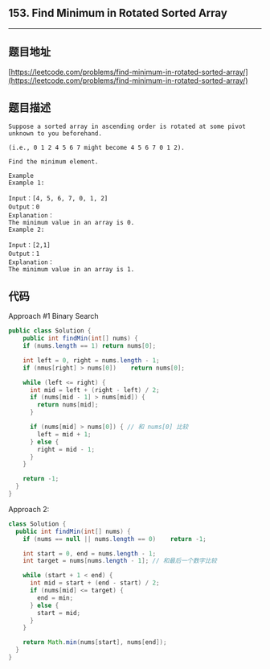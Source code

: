 ## 153. Find Minimum in Rotated Sorted Array

----
## 题目地址

[https://leetcode.com/problems/find-minimum-in-rotated-sorted-array/](https://leetcode.com/problems/find-minimum-in-rotated-sorted-array/)

## 题目描述

```text
Suppose a sorted array in ascending order is rotated at some pivot unknown to you beforehand.

(i.e., 0 1 2 4 5 6 7 might become 4 5 6 7 0 1 2).

Find the minimum element.

Example
Example 1:

Input：[4, 5, 6, 7, 0, 1, 2]
Output：0
Explanation：
The minimum value in an array is 0.
Example 2:

Input：[2,1]
Output：1
Explanation：
The minimum value in an array is 1.
```

## 代码

Approach #1 Binary Search

```java
public class Solution {
    public int findMin(int[] nums) {
    if (nums.length == 1) return nums[0];

    int left = 0, right = nums.length - 1;
    if (nmus[right] > nums[0])    return nums[0];

    while (left <= right) {
      int mid = left + (right - left) / 2;
      if (nums[mid - 1] > nums[mid]) {
        return nums[mid];
      }

      if (nums[mid] > nums[0]) { // 和 nums[0] 比较
        left = mid + 1;
      } else {
        right = mid - 1;
      }
    }

    return -1;
  }
}
```

Approach 2:

```java
class Solution {
  public int findMin(int[] nums) {
    if (nums == null || nums.length == 0)    return -1;

    int start = 0, end = nums.length - 1;
    int target = nums[nums.length - 1]; // 和最后一个数字比较

    while (start + 1 < end) {
      int mid = start + (end - start) / 2;
      if (nums[mid] <= target) {
        end = min;
      } else {
        start = mid;
      }
    }

    return Math.min(nums[start], nums[end]);
  }
}
```

